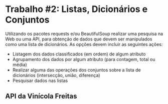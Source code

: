 # Trabalho #2: Listas, Dicionários e Conjuntos

Utilizando os pacotes requests e/ou BeautifulSoup realizar uma pesquisa na Web ou uma API, para obtenção de dados que devem ser manipulados como uma lista de dicionários. As opções devem incluir
as seguintes ações:
  - Listagem dos dados classificados (em ordem) de algum atributo
  - Agrupamento dos dados por algum atributo (para contagem, total ou média)
  - Realizar alguma das operações dos conjuntos sobre a lista de dicionários (intersecção, união, diferença)
  - Pesquisar dados nas listas

## API da Vinícola Freitas
